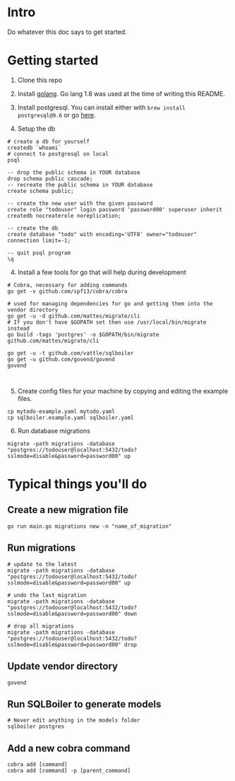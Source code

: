 # Intro

Do whatever this doc says to get started.

# Getting started

1. Clone this repo
2. Install [golang](https://golang.org/dl/). Go lang 1.8 was used
at the time of writing this README.
3. Install postgresql. You can install either with `brew install postgresql@9.6`
or go [here](https://www.postgresql.org/download/).

4. Setup the db

```
# create a db for yourself
createdb `whoami`
# connect to postgresql on local
psql

-- drop the public schema in YOUR database
drop schema public cascade;
-- recreate the public schema in YOUR database
create schema public;

-- create the new user with the given password
create role "todouser" login password 'password00' superuser inherit createdb nocreaterole noreplication;

-- create the db
create database "todo" with encoding='UTF8' owner="todouser" connection limit=-1;

-- quit psql program
\q
```

4. Install a few tools for go that will help during development

```
# Cobra, necessary for adding commands
go get -v github.com/spf13/cobra/cobra

# used for managing dependencies for go and getting them into the vendor directory
go get -u -d github.com/mattes/migrate/cli
# If you don't have $GOPATH set then use /usr/local/bin/migrate instead
go build -tags 'postgres' -o $GOPATH/bin/migrate github.com/mattes/migrate/cli

go get -u -t github.com/vattle/sqlboiler
go get -u github.com/govend/govend
govend



```

5. Create config files for your machine by copying and editing the example
files.

```
cp mytodo-example.yaml mytodo.yaml
cp sqlboiler.example.yaml sqlboiler.yaml
```

6. Run database migrations

```
migrate -path migrations -database "postgres://todouser@localhost:5432/todo?sslmode=disable&password=password00" up
```

# Typical things you'll do

## Create a new migration file

```
go run main.go migrations new -n "name_of_migration"
```

## Run migrations

```
# update to the latest
migrate -path migrations -database "postgres://todouser@localhost:5432/todo?sslmode=disable&password=password00" up

# undo the last migration
migrate -path migrations -database "postgres://todouser@localhost:5432/todo?sslmode=disable&password=password00" down

# drop all migrations
migrate -path migrations -database "postgres://todouser@localhost:5432/todo?sslmode=disable&password=password00" drop
```

## Update vendor directory

```
govend
```

## Run SQLBoiler to generate models

```
# Never edit anything in the models folder
sqlboiler postgres
```

## Add a new cobra command

```
cobra add [command]
cobra add [command] -p [parent_command]
```
